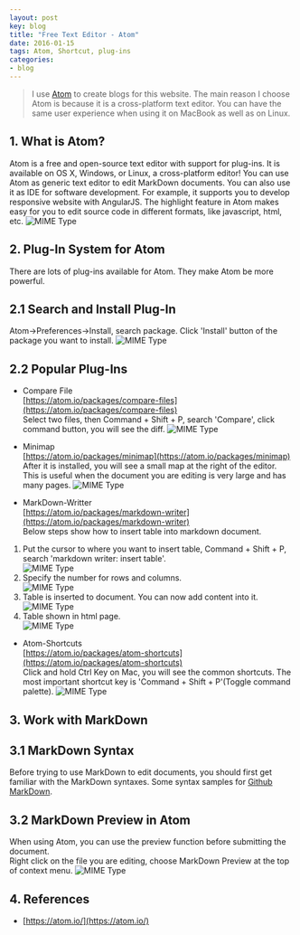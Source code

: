 ```yaml
---
layout: post
key: blog
title: "Free Text Editor - Atom"
date: 2016-01-15
tags: Atom, Shortcut, plug-ins
categories:
- blog
---
```


> I use [Atom](https://atom.io/) to create blogs for this website. The main reason I choose Atom is because it is a cross-platform text editor. You can have the same user experience when using it on MacBook as well as on Linux.

## 1. What is Atom?
Atom is a free and open-source text editor with support for plug-ins. It is available on OS X, Windows, or Linux, a cross-platform editor! You can use Atom as generic text editor to edit MarkDown documents. You can also use it as IDE for software development. For example, it supports you to develop responsive website with AngularJS. The highlight feature in Atom makes easy for you to edit source code in different formats, like javascript, html, etc.
![MIME Type](/public/pics/2016-01-15/atom.png)  

## 2. Plug-In System for Atom
There are lots of plug-ins available for Atom. They make Atom be more powerful.

## 2.1 Search and Install Plug-In
Atom->Preferences->Install, search package. Click 'Install' button of the package you want to install.
![MIME Type](/public/pics/2016-01-15/installplugin.png)  

## 2.2 Popular Plug-Ins
* Compare File  
[https://atom.io/packages/compare-files](https://atom.io/packages/compare-files)  
Select two files, then Command + Shift + P, search 'Compare', click command button, you will see the diff.
![MIME Type](/public/pics/2016-01-15/compare.png)  

* Minimap  
[https://atom.io/packages/minimap](https://atom.io/packages/minimap)  
After it is installed, you will see a small map at the right of the editor. This is useful when the document you are editing is very large and has many pages.
![MIME Type](/public/pics/2016-01-15/minimap.png)  

* MarkDown-Writter  
[https://atom.io/packages/markdown-writer](https://atom.io/packages/markdown-writer)  
Below steps show how to insert table into markdown document.  
1) Put the cursor to where you want to insert table, Command + Shift + P, search 'markdown writer: insert table'.  
![MIME Type](/public/pics/2016-01-15/tablekey.png)  
2) Specify the number for rows and columns.  
![MIME Type](/public/pics/2016-01-15/table64.png)  
3) Table is inserted to document. You can now add content into it.  
![MIME Type](/public/pics/2016-01-15/tablecreated.png)  
4) Table shown in html page.  
![MIME Type](/public/pics/2016-01-15/tablehtml.png)  

* Atom-Shortcuts  
[https://atom.io/packages/atom-shortcuts](https://atom.io/packages/atom-shortcuts)  
Click and hold Ctrl Key on Mac, you will see the common shortcuts.
The most important shortcut key is 'Command + Shift + P'(Toggle command palette).
![MIME Type](/public/pics/2016-01-15/shortcut.png)  

## 3. Work with MarkDown
## 3.1 MarkDown Syntax
Before trying to use MarkDown to edit documents, you should first get familiar with the MarkDown syntaxes.
Some syntax samples for [Github MarkDown](https://guides.github.com/features/mastering-markdown/).

## 3.2 MarkDown Preview in Atom
When using Atom, you can use the preview function before submitting the document.  
Right click on the file you are editing, choose MarkDown Preview at the top of context menu.
![MIME Type](/public/pics/2016-01-15/preview.png)  

## 4. References
* [https://atom.io/](https://atom.io/)
